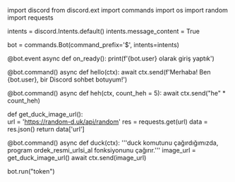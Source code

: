 import discord
from discord.ext import commands
import os 
import random
import requests

intents = discord.Intents.default()
intents.message_content = True

bot = commands.Bot(command_prefix='$', intents=intents)

@bot.event
async def on_ready():
    print(f'{bot.user} olarak giriş yaptık')

@bot.command()
async def hello(ctx):
    await ctx.send(f'Merhaba! Ben {bot.user}, bir Discord sohbet botuyum!')

@bot.command()
async def heh(ctx, count_heh = 5):
    await ctx.send("he" * count_heh)

def get_duck_image_url():    
    url = 'https://random-d.uk/api/random'
    res = requests.get(url)
    data = res.json()
    return data['url']


@bot.command()
async def duck(ctx):
    '''duck komutunu çağırdığımızda, program ordek_resmi_urlsi_al fonksiyonunu çağırır.'''
    image_url = get_duck_image_url()
    await ctx.send(image_url)

bot.run("token")
